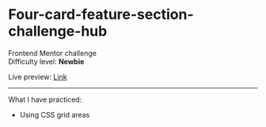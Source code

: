 # Four-card-feature-section-challenge-hub
Frontend Mentor challenge</br>
Difficulty level: <b>Newbie</b>

Live preview: <a href="https://four-card-feature-section-challenge-hub.vercel.app">Link</a>

<hr>
What I have practiced: </br>
<ul>
<li>Using CSS grid areas</li>
</ul>
